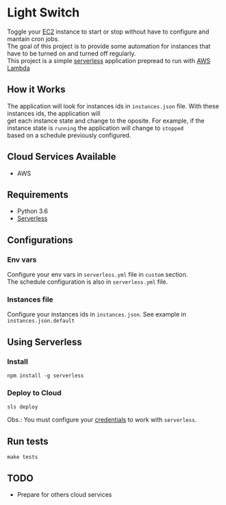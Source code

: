 # Light Switch
Toggle your [EC2](https://aws.amazon.com/ec2/) instance to start or stop without have to configure and mantain cron jobs.  
The goal of this project is to provide some automation for instances that have to be turned on and turned off regularly.  
This project is a simple [serverless](https://en.wikipedia.org/wiki/Serverless_computing) application prepread to run with [AWS Lambda](https://aws.amazon.com//lambda)  

## How it Works
The application will look for instances ids in `instances.json` file. With these instances ids, the application will  
get each instance state and change to the oposite. For example, if the instance state is `running` the application will change to `stopped`  
based on a schedule previously configured.

## Cloud Services Available
* AWS

## Requirements
* Python 3.6
* [Serverless](https://serverless.com/)

## Configurations
### Env vars
Configure your env vars in `serverless.yml` file in `custom` section.  
The schedule configuration is also in `serverless.yml` file.

### Instances file
Configure your instances ids in `instances.json`. See example in `instances.json.default`

## Using Serverless
### Install
```
npm install -g serverless
```

### Deploy to Cloud
```
sls deploy
```

Obs.: You must configure your [credentials](http://docs.aws.amazon.com/cli/latest/topic/config-vars.html) to work with `serverless`.

## Run tests
```
make tests
```

## TODO
* Prepare for others cloud services
